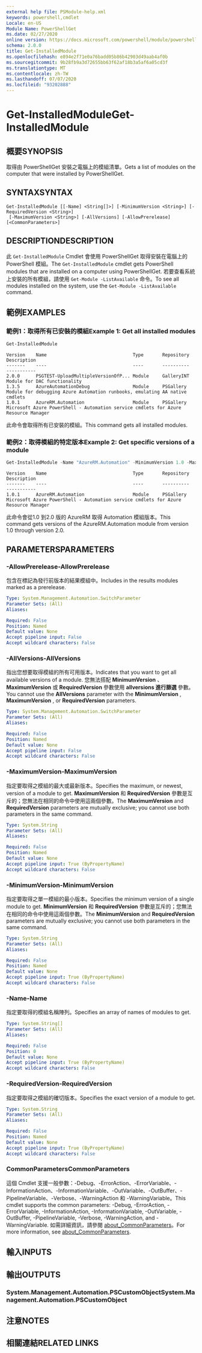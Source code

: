 ```yaml
---
external help file: PSModule-help.xml
keywords: powershell,cmdlet
Locale: en-US
Module Name: PowerShellGet
ms.date: 02/27/2020
online version: https://docs.microsoft.com/powershell/module/powershellget/get-installedmodule?view=powershell-5.1&WT.mc_id=ps-gethelp
schema: 2.0.0
title: Get-InstalledModule
ms.openlocfilehash: e894e2f71e0a76badd05b86b42903d49aab4af0b
ms.sourcegitcommit: 9b28fb9a3d72655bb63f62af18b3a5af6a05cd3f
ms.translationtype: MT
ms.contentlocale: zh-TW
ms.lasthandoff: 07/07/2020
ms.locfileid: "93202888"
---
```

# <span data-ttu-id="8f01f-103">Get-InstalledModule</span><span class="sxs-lookup"><span data-stu-id="8f01f-103">Get-InstalledModule</span></span>

## <span data-ttu-id="8f01f-104">概要</span><span class="sxs-lookup"><span data-stu-id="8f01f-104">SYNOPSIS</span></span>
<span data-ttu-id="8f01f-105">取得由 PowerShellGet 安裝之電腦上的模組清單。</span><span class="sxs-lookup"><span data-stu-id="8f01f-105">Gets a list of modules on the computer that were installed by PowerShellGet.</span></span>

## <span data-ttu-id="8f01f-106">SYNTAX</span><span class="sxs-lookup"><span data-stu-id="8f01f-106">SYNTAX</span></span>

```
Get-InstalledModule [[-Name] <String[]>] [-MinimumVersion <String>] [-RequiredVersion <String>]
 [-MaximumVersion <String>] [-AllVersions] [-AllowPrerelease] [<CommonParameters>]
```

## <span data-ttu-id="8f01f-107">DESCRIPTION</span><span class="sxs-lookup"><span data-stu-id="8f01f-107">DESCRIPTION</span></span>

<span data-ttu-id="8f01f-108">此 `Get-InstalledModule` Cmdlet 會使用 PowerShellGet 取得安裝在電腦上的 PowerShell 模組。</span><span class="sxs-lookup"><span data-stu-id="8f01f-108">The `Get-InstalledModule` cmdlet gets PowerShell modules that are installed on a computer using PowerShellGet.</span></span> <span data-ttu-id="8f01f-109">若要查看系統上安裝的所有模組，請使用 `Get-Module -ListAvailable` 命令。</span><span class="sxs-lookup"><span data-stu-id="8f01f-109">To see all modules installed on the system, use the `Get-Module -ListAvailable` command.</span></span>

## <span data-ttu-id="8f01f-110">範例</span><span class="sxs-lookup"><span data-stu-id="8f01f-110">EXAMPLES</span></span>

### <span data-ttu-id="8f01f-111">範例1：取得所有已安裝的模組</span><span class="sxs-lookup"><span data-stu-id="8f01f-111">Example 1: Get all installed modules</span></span>

```powershell
Get-InstalledModule
```

```Output
Version    Name                                Type       Repository     Description
-------    ----                                ----       ----------     -----------
2.0.0      PSGTEST-UploadMultipleVersionOfP... Module     GalleryINT     Module for DAC functionality
1.3.5      AzureAutomationDebug                Module     PSGallery      Module for debugging Azure Automation runbooks, emulating AA native cmdlets
1.0.1      AzureRM.Automation                  Module     PSGallery      Microsoft Azure PowerShell - Automation service cmdlets for Azure Resource Manager
```

<span data-ttu-id="8f01f-112">此命令會取得所有已安裝的模組。</span><span class="sxs-lookup"><span data-stu-id="8f01f-112">This command gets all installed modules.</span></span>

### <span data-ttu-id="8f01f-113">範例2：取得模組的特定版本</span><span class="sxs-lookup"><span data-stu-id="8f01f-113">Example 2: Get specific versions of a module</span></span>

```powershell
Get-InstalledModule -Name "AzureRM.Automation" -MinimumVersion 1.0 -MaximumVersion 2.0
```

```Output
Version    Name                                Type       Repository     Description
-------    ----                                ----       ----------     -----------
1.0.1      AzureRM.Automation                  Module     PSGallery      Microsoft Azure PowerShell - Automation service cmdlets for Azure Resource Manager
```

<span data-ttu-id="8f01f-114">此命令會從1.0 到2.0 版的 AzureRM 取得 Automation 模組版本。</span><span class="sxs-lookup"><span data-stu-id="8f01f-114">This command gets versions of the AzureRM.Automation module from version 1.0 through version 2.0.</span></span>

## <span data-ttu-id="8f01f-115">PARAMETERS</span><span class="sxs-lookup"><span data-stu-id="8f01f-115">PARAMETERS</span></span>

### <span data-ttu-id="8f01f-116">-AllowPrerelease</span><span class="sxs-lookup"><span data-stu-id="8f01f-116">-AllowPrerelease</span></span>

<span data-ttu-id="8f01f-117">包含在標記為發行前版本的結果模組中。</span><span class="sxs-lookup"><span data-stu-id="8f01f-117">Includes in the results modules marked as a prerelease.</span></span>

```yaml
Type: System.Management.Automation.SwitchParameter
Parameter Sets: (All)
Aliases:

Required: False
Position: Named
Default value: None
Accept pipeline input: False
Accept wildcard characters: False
```

### <span data-ttu-id="8f01f-118">-AllVersions</span><span class="sxs-lookup"><span data-stu-id="8f01f-118">-AllVersions</span></span>

<span data-ttu-id="8f01f-119">指出您想要取得模組的所有可用版本。</span><span class="sxs-lookup"><span data-stu-id="8f01f-119">Indicates that you want to get all available versions of a module.</span></span>
<span data-ttu-id="8f01f-120">您無法搭配 **MinimumVersion** 、 **MaximumVersion** 或 **RequiredVersion** 參數使用 **allversions 進行篩選** 參數。</span><span class="sxs-lookup"><span data-stu-id="8f01f-120">You cannot use the **AllVersions** parameter with the **MinimumVersion** , **MaximumVersion** , or **RequiredVersion** parameters.</span></span>

```yaml
Type: System.Management.Automation.SwitchParameter
Parameter Sets: (All)
Aliases:

Required: False
Position: Named
Default value: None
Accept pipeline input: False
Accept wildcard characters: False
```

### <span data-ttu-id="8f01f-121">-MaximumVersion</span><span class="sxs-lookup"><span data-stu-id="8f01f-121">-MaximumVersion</span></span>

<span data-ttu-id="8f01f-122">指定要取得之模組的最大或最新版本。</span><span class="sxs-lookup"><span data-stu-id="8f01f-122">Specifies the maximum, or newest, version of a module to get.</span></span> <span data-ttu-id="8f01f-123">**MaximumVersion** 和 **RequiredVersion** 參數是互斥的；您無法在相同的命令中使用這兩個參數。</span><span class="sxs-lookup"><span data-stu-id="8f01f-123">The **MaximumVersion** and **RequiredVersion** parameters are mutually exclusive; you cannot use both parameters in the same command.</span></span>

```yaml
Type: System.String
Parameter Sets: (All)
Aliases:

Required: False
Position: Named
Default value: None
Accept pipeline input: True (ByPropertyName)
Accept wildcard characters: False
```

### <span data-ttu-id="8f01f-124">-MinimumVersion</span><span class="sxs-lookup"><span data-stu-id="8f01f-124">-MinimumVersion</span></span>

<span data-ttu-id="8f01f-125">指定要取得之單一模組的最小版本。</span><span class="sxs-lookup"><span data-stu-id="8f01f-125">Specifies the minimum version of a single module to get.</span></span> <span data-ttu-id="8f01f-126">**MinimumVersion** 和 **RequiredVersion** 參數是互斥的；您無法在相同的命令中使用這兩個參數。</span><span class="sxs-lookup"><span data-stu-id="8f01f-126">The **MinimumVersion** and **RequiredVersion** parameters are mutually exclusive; you cannot use both parameters in the same command.</span></span>

```yaml
Type: System.String
Parameter Sets: (All)
Aliases:

Required: False
Position: Named
Default value: None
Accept pipeline input: True (ByPropertyName)
Accept wildcard characters: False
```

### <span data-ttu-id="8f01f-127">-Name</span><span class="sxs-lookup"><span data-stu-id="8f01f-127">-Name</span></span>

<span data-ttu-id="8f01f-128">指定要取得的模組名稱陣列。</span><span class="sxs-lookup"><span data-stu-id="8f01f-128">Specifies an array of names of modules to get.</span></span>

```yaml
Type: System.String[]
Parameter Sets: (All)
Aliases:

Required: False
Position: 0
Default value: None
Accept pipeline input: True (ByPropertyName)
Accept wildcard characters: False
```

### <span data-ttu-id="8f01f-129">-RequiredVersion</span><span class="sxs-lookup"><span data-stu-id="8f01f-129">-RequiredVersion</span></span>

<span data-ttu-id="8f01f-130">指定要取得之模組的確切版本。</span><span class="sxs-lookup"><span data-stu-id="8f01f-130">Specifies the exact version of a module to get.</span></span>

```yaml
Type: System.String
Parameter Sets: (All)
Aliases:

Required: False
Position: Named
Default value: None
Accept pipeline input: True (ByPropertyName)
Accept wildcard characters: False
```

### <span data-ttu-id="8f01f-131">CommonParameters</span><span class="sxs-lookup"><span data-stu-id="8f01f-131">CommonParameters</span></span>

<span data-ttu-id="8f01f-132">這個 Cmdlet 支援一般參數：-Debug、-ErrorAction、-ErrorVariable、-InformationAction、-InformationVariable、-OutVariable、-OutBuffer、-PipelineVariable、-Verbose、-WarningAction 和 -WarningVariable。</span><span class="sxs-lookup"><span data-stu-id="8f01f-132">This cmdlet supports the common parameters: -Debug, -ErrorAction, -ErrorVariable, -InformationAction, -InformationVariable, -OutVariable, -OutBuffer, -PipelineVariable, -Verbose, -WarningAction, and -WarningVariable.</span></span> <span data-ttu-id="8f01f-133">如需詳細資訊，請參閱 [about_CommonParameters](../Microsoft.PowerShell.Core/About/about_CommonParameters.md)。</span><span class="sxs-lookup"><span data-stu-id="8f01f-133">For more information, see [about_CommonParameters](../Microsoft.PowerShell.Core/About/about_CommonParameters.md).</span></span>

## <span data-ttu-id="8f01f-134">輸入</span><span class="sxs-lookup"><span data-stu-id="8f01f-134">INPUTS</span></span>

## <span data-ttu-id="8f01f-135">輸出</span><span class="sxs-lookup"><span data-stu-id="8f01f-135">OUTPUTS</span></span>

### <span data-ttu-id="8f01f-136">System.Management.Automation.PSCustomObject</span><span class="sxs-lookup"><span data-stu-id="8f01f-136">System.Management.Automation.PSCustomObject</span></span>

## <span data-ttu-id="8f01f-137">注意</span><span class="sxs-lookup"><span data-stu-id="8f01f-137">NOTES</span></span>

## <span data-ttu-id="8f01f-138">相關連結</span><span class="sxs-lookup"><span data-stu-id="8f01f-138">RELATED LINKS</span></span>
